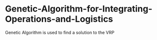 # Genetic-Algorithm-for-Integrating-Operations-and-Logistics
Genetic Algorithm is used to find a solution to the VRP
